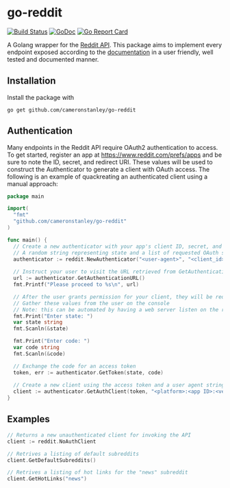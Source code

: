 go-reddit
=========

[![Build Status](https://travis-ci.org/cameronstanley/go-reddit.svg?branch=master)](https://travis-ci.org/cameronstanley/go-reddit)
[![GoDoc](https://godoc.org/github.com/cameronstanley/go-reddit?status.svg)](https://godoc.org/github.com/cameronstanley/go-reddit)
[![Go Report Card](https://goreportcard.com/badge/github.com/cameronstanley/go-reddit)](https://goreportcard.com/report/github.com/cameronstanley/go-reddit)

A Golang wrapper for the [Reddit API](https://github.com/reddit/reddit/wiki/API). This package aims to implement every endpoint exposed according to the [documentation](https://www.reddit.com/dev/api) in a user friendly, well tested and documented manner.

## Installation

Install the package with

`go get github.com/cameronstanley/go-reddit`

## Authentication

Many endpoints in the Reddit API require OAuth2 authentication to access. To get started, register an app at https://www.reddit.com/prefs/apps and be sure to note the ID, secret, and redirect URI. These values will be used to construct the Authenticator to generate a client with OAuth access. The following is an example of quackreating an authenticated client using a manual approach:

````Go
package main

import(
  "fmt"
  "github.com/cameronstanley/go-reddit"
)

func main() {
  // Create a new authenticator with your app's client ID, secret, and redirect URI
  // A random string representing state and a list of requested OAuth scopes are required
  authenticator := reddit.NewAuthenticator("<user-agent>", "<client_id>", "<client_secret>", "<redirect_uri>", "<random_string>", reddit.ScopeIdentity)
  
  // Instruct your user to visit the URL retrieved from GetAuthenticationURL in their web browser
  url := authenticator.GetAuthenticationURL()
  fmt.Printf("Please proceed to %s\n", url)

  // After the user grants permission for your client, they will be redirected to the supplied redirect_uri with a code and state as URL parameters
  // Gather these values from the user on the console
  // Note: this can be automated by having a web server listen on the redirect_uri and parsing the state and code params
  fmt.Print("Enter state: ")
  var state string
  fmt.Scanln(&state)

  fmt.Print("Enter code: ")
  var code string
  fmt.Scanln(&code)

  // Exchange the code for an access token
  token, err := authenticator.GetToken(state, code)
  
  // Create a new client using the access token and a user agent string to identify your application
  client := authenticator.GetAuthClient(token, "<platform>:<app ID>:<version string> (by /u/<reddit username>)")
}
````

## Examples

````Go
// Returns a new unauthenticated client for invoking the API
client := reddit.NoAuthClient

// Retrives a listing of default subreddits
client.GetDefaultSubreddits()

// Retrives a listing of hot links for the "news" subreddit
client.GetHotLinks("news")
````
